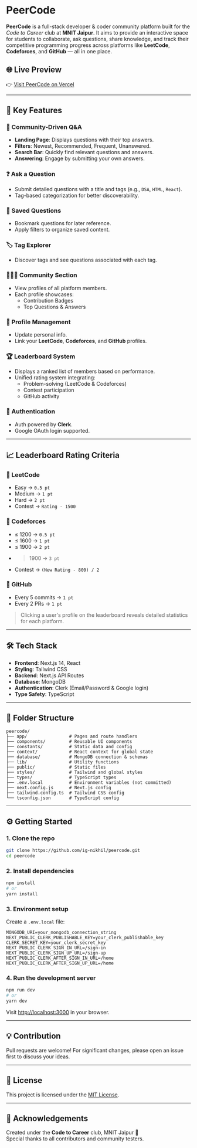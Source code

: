 # PeerCode

**PeerCode** is a full-stack developer & coder community platform built for the *Code to Career* club at **MNIT Jaipur**. It aims to provide an interactive space for students to collaborate, ask questions, share knowledge, and track their competitive programming progress across platforms like **LeetCode**, **Codeforces**, and **GitHub** — all in one place.

## 🌐 Live Preview

👉 [Visit PeerCode on Vercel](https://peercode-two.vercel.app/)

---

## 🎯 Key Features

### 👥 Community-Driven Q&A
- **Landing Page**: Displays questions with their top answers.
- **Filters**: Newest, Recommended, Frequent, Unanswered.
- **Search Bar**: Quickly find relevant questions and answers.
- **Answering**: Engage by submitting your own answers.

### ❓ Ask a Question
- Submit detailed questions with a title and tags (e.g., `DSA`, `HTML`, `React`).
- Tag-based categorization for better discoverability.

### 💾 Saved Questions
- Bookmark questions for later reference.
- Apply filters to organize saved content.

### 🏷️ Tag Explorer
- Discover tags and see questions associated with each tag.

### 🧑‍🤝‍🧑 Community Section
- View profiles of all platform members.
- Each profile showcases:
  - Contribution Badges
  - Top Questions & Answers

### 🙋 Profile Management
- Update personal info.
- Link your **LeetCode**, **Codeforces**, and **GitHub** profiles.

### 🏆 Leaderboard System
- Displays a ranked list of members based on performance.
- Unified rating system integrating:
  - Problem-solving (LeetCode & Codeforces)
  - Contest participation
  - GitHub activity

### 🔐 Authentication
- Auth powered by **Clerk**.
- Google OAuth login supported.

---

## 📈 Leaderboard Rating Criteria

### 🔸 LeetCode
- Easy → `0.5 pt`
- Medium → `1 pt`
- Hard → `2 pt`
- Contest → `Rating - 1500`

### 🔸 Codeforces
- ≤ 1200 → `0.5 pt`
- ≤ 1600 → `1 pt`
- ≤ 1900 → `2 pt`
- > 1900 → `3 pt`
- Contest → `(New Rating - 800) / 2`

### 🔸 GitHub
- Every 5 commits → `1 pt`
- Every 2 PRs → `1 pt`

> Clicking a user's profile on the leaderboard reveals detailed statistics for each platform.

---

## 🛠️ Tech Stack

- **Frontend**: Next.js 14, React
- **Styling**: Tailwind CSS
- **Backend**: Next.js API Routes
- **Database**: MongoDB
- **Authentication**: Clerk (Email/Password & Google login)
- **Type Safety**: TypeScript

---

## 📂 Folder Structure

```
peercode/
├── app/                # Pages and route handlers
├── components/         # Reusable UI components
├── constants/          # Static data and config
├── context/            # React context for global state
├── database/           # MongoDB connection & schemas
├── lib/                # Utility functions
├── public/             # Static files
├── styles/             # Tailwind and global styles
├── types/              # TypeScript types
├── .env.local          # Environment variables (not committed)
├── next.config.js      # Next.js config
├── tailwind.config.ts  # Tailwind CSS config
└── tsconfig.json       # TypeScript config
```

---

## ⚙️ Getting Started

### 1. Clone the repo

```bash
git clone https://github.com/ig-nikhil/peercode.git
cd peercode
```

### 2. Install dependencies

```bash
npm install
# or
yarn install
```

### 3. Environment setup

Create a `.env.local` file:

```env
MONGODB_URI=your_mongodb_connection_string
NEXT_PUBLIC_CLERK_PUBLISHABLE_KEY=your_clerk_publishable_key
CLERK_SECRET_KEY=your_clerk_secret_key
NEXT_PUBLIC_CLERK_SIGN_IN_URL=/sign-in
NEXT_PUBLIC_CLERK_SIGN_UP_URL=/sign-up
NEXT_PUBLIC_CLERK_AFTER_SIGN_IN_URL=/home
NEXT_PUBLIC_CLERK_AFTER_SIGN_UP_URL=/home
```

### 4. Run the development server

```bash
npm run dev
# or
yarn dev
```

Visit [http://localhost:3000](http://localhost:3000) in your browser.

---

## 💡 Contribution

Pull requests are welcome! For significant changes, please open an issue first to discuss your ideas.

---

## 📜 License

This project is licensed under the [MIT License](LICENSE).

---

## 🙌 Acknowledgements

Created under the **Code to Career** club, MNIT Jaipur 💙  
Special thanks to all contributors and community testers.